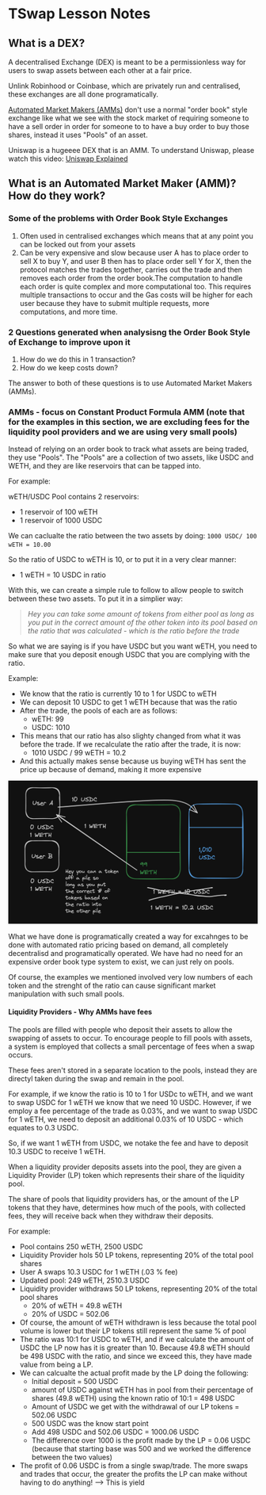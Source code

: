 # TSwap Lesson Notes

## What is a DEX?

A decentralised Exchange (DEX) is meant to be a permissionless way for users to swap assets between each other at a fair price.

Unlink Robinhood or Coinbase, which are privately run and centralised, these exchanges are all done programatically.

[Automated Market Makers (AMMs)](https://chain.link/education-hub/what-is-an-automated-market-maker-amm) don't use a normal "order book" style exchange like what we see with the stock market of requiring someone to have a sell order in order for someone to to have a buy order to buy those shares, instead it uses "Pools" of an asset. 

Uniswap is a hugeeee DEX that is an AMM. To understand Uniswap, please watch this video: [Uniswap Explained](https://www.youtube.com/watch?v=DLu35sIqVTM)

## What is an Automated Market Maker (AMM)? How do they work?

### Some of the problems with Order Book Style Exchanges

1. Often used in centralised exchanges which means that at any point you can be locked out from your assets
2. Can be very expensive and slow because user A has to place order to sell X to buy Y, and user B then has to place order sell Y for X, then the protocol matches the trades together, carries out the trade and then removes each order from the order book.The computation to handle each order is quite complex and more computational too. This requires multiple transactions to occur and the Gas costs will be higher for each user because they have to submit multiple requests, more computations, and more time.

### 2 Questions generated when analysisng the Order Book Style of Exchange to improve upon it

1. How do we do this in 1 transaction?
2. How do we keep costs down?

The answer to both of these questions is to use Automated Market Makers (AMMs).

### AMMs - focus on Constant Product Formula AMM (note that for the examples in this section, we are excluding fees for the liquidity pool providers and we are using very small pools)

Instead of relying on an order book to track what assets are being traded, they use "Pools". The "Pools" are a collection of two assets, like USDC and WETH, and they are like reservoirs that can be tapped into.

For example:

wETH/USDC Pool contains 2 reservoirs:

- 1 reservoir of 100 wETH
- 1 reservoir of 1000 USDC

We can caclualte the ratio between the two assets by doing: `1000 USDC/ 100 wETH = 10.00`

So the ratio of USDC to wETH is 10, or to put it in a very clear manner:

- 1 wETH = 10 USDC in ratio

With this, we can create a simple rule to follow to allow people to switch between these two assets. To put it in a simplier way:

>*Hey you can take some amount of tokens from either pool as long as you put in the correct amount of the other token into its pool based on the ratio that was calculated  - which is the ratio before the trade*

So what we are saying is if you have USDC but you want wETH, you need to make sure that you deposit enough USDC that you are complying with the ratio.

Example:

- We know that the ratio is currently 10 to 1 for USDC to wETH
- We can deposit 10 USDC to get 1 wETH because that was the ratio
- After the trade, the pools of each are as follows:
  - wETH: 99
  - USDC: 1010
- This means that our ratio has also slighty changed from what it was before the trade. If we recalculate the ratio after the trade, it is now:
  - 1010 USDC / 99 wETH = 10.2
- And this actually makes sense because us buying wETH has sent the price up because of demand, making it more expensive

![AMM Basic Demo](notes_img/AMM-basic.png)


What we have done is programatically created a way for excahnges to be done with automated ratio pricing based on demand, all completely decentralisd and programatically operated. We have had no need for an expensive order book type system to exist, we can just rely on pools.

Of course, the examples we mentioned involved very low numbers of each token and the strenght of the ratio can cause significant market manipulation with such small pools.

#### Liquidity Providers - Why AMMs have fees

The pools are filled with people who deposit their assets to allow the swapping of assets to occur. To encourage people to fill pools with assets, a system is employed that collects a small percentage of fees when a swap occurs.

These fees aren't stored in a separate location to the pools, instead they are directyl taken during the swap and remain in the pool.

For example, if we know the ratio is 10 to 1 for USDc to wETH, and we want to swap USDC for 1 wETH we know that we need 10 USDC. However, if we employ a fee percentage of the trade as 0.03%, and we want to swap USDC for 1 wETH, we need to deposit an additional 0.03% of 10 USDC - which equates to 0.3 USDC.

So, if we want 1 wETH from USDC, we notake the fee and have to deposit 10.3 USDC to receive 1 wETH.

When a liquidity provider deposits assets into the pool, they are given a Liquidity Provider (LP) token which represents their share of the liquidity pool.

The share of pools that liquidity providers has, or the amount of the LP tokens that they have, determines how much of the pools, with collected fees, they will receive back when they withdraw their deposits.

For example:

- Pool contains 250 wETH, 2500 USDC
- Liquidity Provider hols 50 LP tokens, representing 20% of the total pool shares
- User A swaps 10.3 USDC for 1 wETH (.03 % fee)
- Updated pool: 249 wETH, 2510.3 USDC
- Liquidity provider withdraws 50 LP tokens, representing 20% of the total pool shares
  - 20% of wETH = 49.8 wETH
  - 20% of USDC = 502.06
- Of course, the amount of wETH withdrawn is less because the total pool volume is lower but their LP tokens still represent the same % of pool
- The ratio was 10:1 for USDC to wETH, and if we calculate the amount of USDC the LP now has it is greater than 10. Because 49.8 wETH should be 498 USDC with the ratio, and since we exceed this, they have made value from being a LP.
- We can calcualte the actual profit made by the LP doing the following:
  - Initial deposit = 500 USDC
  - amount of USDC against wETH has in pool from their percentage of shares (49.8 wETH) using the known ratio of 10:1 = 498 USDC
  - Amount of USDC we get with the withdrawal of our LP tokens = 502.06 USDC
  - 500 USDC was the know start point
  - Add 498 USDC and 502.06 USDC = 1000.06 USDC
  - The difference over 1000 is the profit made by the LP = 0.06 USDC (because that starting base was 500 and we worked the difference between the two values)
- The profit of 0.06 USDC is from a single swap/trade. The more swaps and trades that occur, the greater the profits the LP can make without having to do anything! --> This is yield